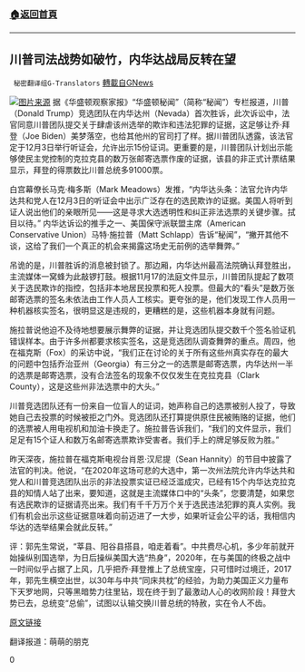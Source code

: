 ###  [:house:返回首頁](https://github.com/ourhimalayas/txt)
---

## 川普司法战势如破竹，内华达战局反转在望
` 秘密翻译组G-Translators` [轉載自GNews](https://gnews.org/zh-hans/595083/)

![](https://gnews-media-offload.s3.amazonaws.com/wp-content/uploads/2020/11/26234943/1-253.png)[图片来源](https://gnews-media-offload.s3.amazonaws.com/wp-content/uploads/2020/11/26234943/1-253.png)
据《华盛顿观察家报》“华盛顿秘闻”（简称“秘闻”）专栏报道，川普（Donald Trump）竞选团队在内华达州（Nevada）首次胜诉，此次诉讼中，法官同意川普团队提交关于肆虐该州选举的欺诈和违法犯罪的证据，这足够让乔·拜登（Joe Biden）美梦落空，也给其他州的官司打了样。据川普团队透露，该法官定于12月3日举行听证会，允许出示15份证词。更重要的是，川普团队计划出示能够使民主党控制的克拉克县的数万张邮寄选票作废的证据，该县的非正式计票结果显示，拜登的得票数比川普总统多91000票。

白宫幕僚长马克·梅多斯（Mark Meadows）发推，“内华达头条：法官允许内华达共和党人在12月3日的听证会中出示广泛存在的选民欺诈的证据。美国人将听到证人说出他们的亲眼所见——这是寻求大选透明性和纠正非法选票的关键步骤。拭目以待。” 内华达诉讼的推手之一、美国保守派联盟主席（American Conservative Union）马特·施拉普（Matt Schlapp）告诉“秘闻”，“撇开其他不谈，这给了我们一个真正的机会来揭露这场史无前例的选举舞弊。”

吊诡的是，川普胜诉的消息被封锁了。那边厢，内华达州最高法院确认拜登胜出，主流媒体一窝蜂为此敲锣打鼓。根据11月17的法庭文件显示，川普团队提起了数项关于选民欺诈的指控，包括非本地居民投票和死人投票。但最大的“看头”是数万张邮寄选票的签名未依法由工作人员人工核实。更夸张的是，他们发现工作人员用一种机器核实签名，很明显这是违规的，更糟糕的是，这些机器本身就有问题。

施拉普说他迫不及待地想要展示舞弊的证据，并让竞选团队提交数千个签名验证机错误样本。由于许多州都要求核实签名，这是竞选团队调查舞弊的重点。周四，他在福克斯（Fox）的采访中说，“我们正在讨论的关于所有这些州真实存在的最大的问题中包括乔治亚州（Georgia）有三分之一的选票是邮寄选票，内华达州一半的选票是邮寄选票，没有合法签名的现象不仅仅发生在克拉克县（Clark County），这是这些州非法选票中的大头。”

川普竞选团队还有一份来自一位盲人的证词，她声称自己的选票被别人投了，导致她自己去投票的时候被拒之门外。竞选团队还打算提供原住民被贿赂的证据，他们的选票被人用电视机和加油卡换走了。施拉普告诉我们，“我们的文件显示，我们足足有15个证人和数万名邮寄选票欺诈受害者。我们手上的牌足够反败为胜。”

昨天深夜，施拉普在福克斯电视台肖恩·汉尼提（Sean Hannity）的节目中披露了法官的判决。他说，“在2020年这场可悲的大选中，第一次州法院允许内华达共和党人和川普竞选团队出示的非法投票实证已经泛滥成灾，已经有15个内华达克拉克县的知情人站了出来，要知道，这就是主流媒体口中的“头条”，您要清楚，如果您有选民欺诈的证据请亮出来。我们有千千万万个关于选民违法犯罪的真人实例。我们有机会出示这些证据意味着向前迈进了一大步，如果听证会公平的话，我相信内华达的选举结果会就此反转。”

评：郭先生常说，“莘县、阳谷县搭县，咱走着看”。中共费尽心机，多少年前就开始操纵别国选举，为日后操纵美国大选“热身”，2020年，在与美国的终极之战中一时间似乎占据了上风，几乎把乔·拜登推上了总统宝座，只可惜时过境迁，2017年，郭先生横空出世，以30年与中共“同床共枕”的经验，为助力美国正义力量布下天罗地网，只等黑暗势力往里钻，现在终于到了最激动人心的收网阶段！拜登大势已去，总统变“总偷”，试图以认输交换川普总统的特赦，实在令人不齿。

[原文链接](https://www.washingtonexaminer.com/washington-secrets/huge-court-win-lets-trump-present-ballot-evidence-could-overturn-nevada-result)

翻译报道：萌萌的朋克

0
